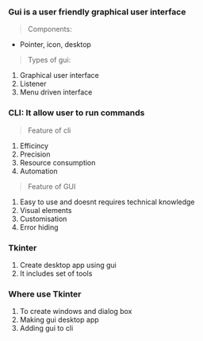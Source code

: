 
### Gui is a user friendly graphical user interface

> Components:
- Pointer, icon, desktop

> Types of gui:
1.	Graphical user interface
2.	Listener
3.	Menu driven interface

### CLI: It allow user to run commands

> Feature of cli
1. Efficincy
2. Precision 
3. Resource consumption
4. Automation

> Feature of GUI
1. Easy to use and doesnt requires technical knowledge
2. Visual elements
3. Customisation
4. Error hiding

### Tkinter
1. Create desktop app using gui
2. It includes set of tools

### Where use Tkinter
1. To create windows and dialog box
2. Making gui desktop app 
3. Adding gui to cli
